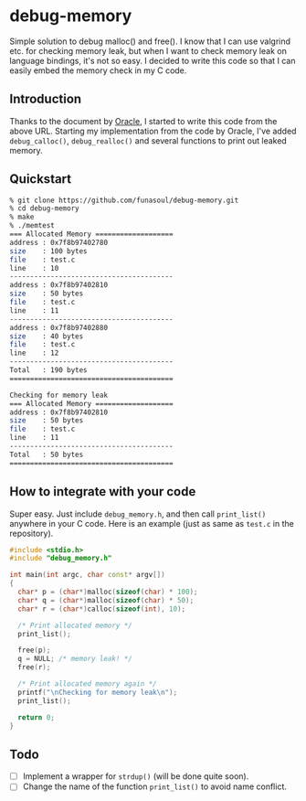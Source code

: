 # debug-memory
Simple solution to debug malloc() and free(). I know that I can use valgrind etc.
for checking memory leak, but when I want to check memory leak on language bindings,
it's not so easy. I decided to write this code so that I can easily embed the memory
check in my C code.

## Introduction
Thanks to the document by
[Oracle](https://docs.oracle.com/javase/jp/8/docs/technotes/guides/troubleshoot/memleaks005.html#CIHDEEHJ),
I started to write this code from the above URL. Starting my implementation from the code by Oracle, I've
added `debug_calloc()`, `debug_realloc()` and several functions to print out leaked memory.

## Quickstart

```sh
% git clone https://github.com/funasoul/debug-memory.git
% cd debug-memory
% make
% ./memtest
=== Allocated Memory ===================
address : 0x7f8b97402780
size    : 100 bytes
file    : test.c
line    : 10
----------------------------------------
address : 0x7f8b97402810
size    : 50 bytes
file    : test.c
line    : 11
----------------------------------------
address : 0x7f8b97402880
size    : 40 bytes
file    : test.c
line    : 12
----------------------------------------
Total   : 190 bytes
========================================

Checking for memory leak
=== Allocated Memory ===================
address : 0x7f8b97402810
size    : 50 bytes
file    : test.c
line    : 11
----------------------------------------
Total   : 50 bytes
========================================
```

## How to integrate with your code
Super easy. Just include `debug_memory.h`, and then call
`print_list()` anywhere in your C code. Here is an example (just as same as
`test.c` in the repository).

```cpp
#include <stdio.h>
#include "debug_memory.h"

int main(int argc, char const* argv[])
{
  char* p = (char*)malloc(sizeof(char) * 100);
  char* q = (char*)malloc(sizeof(char) * 50);
  char* r = (char*)calloc(sizeof(int), 10);

  /* Print allocated memory */
  print_list();

  free(p);
  q = NULL; /* memory leak! */
  free(r);

  /* Print allocated memory again */
  printf("\nChecking for memory leak\n");
  print_list();

  return 0;
}
```

## Todo
- [ ] Implement a wrapper for `strdup()` (will be done quite soon).
- [ ] Change the name of the function `print_list()` to avoid name conflict.
